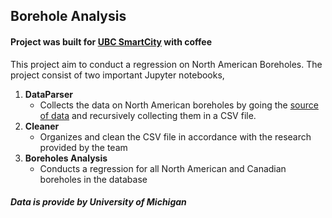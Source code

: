 ## Borehole Analysis
#### Project was built for [UBC SmartCity](https://smartcity.ubc.ca/) with coffee
This project aim to conduct a regression on North American Boreholes.  The project consist of two important Jupyter notebooks, 
1. **DataParser** 
	- Collects the data on North American boreholes by going the [source of data](https://geothermal.earth.lsa.umich.edu/NAM.html) and recursively collecting them in a CSV file.
2. **Cleaner**
	- Organizes and clean the CSV file in accordance with the research provided by the team 
3. **Boreholes Analysis**
	- Conducts a regression for all North American and Canadian boreholes in the database

##### Data is provide by University of Michigan 
